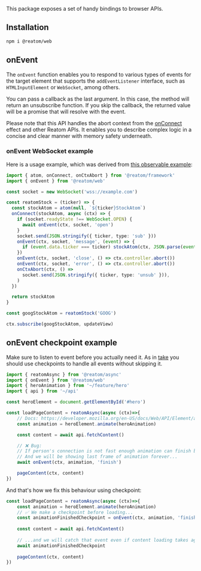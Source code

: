 This package exposes a set of handy bindings to browser APIs.

## Installation

```sh
npm i @reatom/web
```

## onEvent

The `onEvent` function enables you to respond to various types of events for the target element that supports the `addEventListener` interface, such as `HTMLInputElement` or `WebSocket`, among others.

You can pass a callback as the last argument. In this case, the method will return an unsubscribe function. If you skip the callback, the returned value will be a promise that will resolve with the event.

Please note that this API handles the abort context from the [onConnect](https://www.reatom.dev/package/hooks/#onconnect) effect and other Reatom APIs. It enables you to describe complex logic in a concise and clear manner with memory safety underneath.

### onEvent WebSocket example 

Here is a usage example, which was derived from [this observable example](https://github.com/domfarolino/observable/blob/c232b2e585b71a61034fd23ba4337570b537ef27/README.md?plain=1#L86):

```ts
import { atom, onConnect, onCtxAbort } from '@reatom/framework'
import { onEvent } from '@reatom/web'

const socket = new WebSocket('wss://example.com')

const reatomStock = (ticker) => {
  const stockAtom = atom(null, `${ticker}StockAtom`)
  onConnect(stockAtom, async (ctx) => {
    if (socket.readyState !== WebSocket.OPEN) {
      await onEvent(ctx, socket, 'open')
    }
    socket.send(JSON.stringify({ ticker, type: 'sub' }))
    onEvent(ctx, socket, 'message', (event) => {
      if (event.data.ticker === ticker) stockAtom(ctx, JSON.parse(event.data))
    })
    onEvent(ctx, socket, 'close', () => ctx.controller.abort())
    onEvent(ctx, socket, 'error', () => ctx.controller.abort())
    onCtxAbort(ctx, () =>
      socket.send(JSON.stringify({ ticker, type: 'unsub' })),
    )
  })

  return stockAtom
}

const googStockAtom = reatomStock('GOOG')

ctx.subscribe(googStockAtom, updateView)
```

## onEvent checkpoint example
Make sure to listen to event before you actually need it. As in [take](https://reatom.dev/package/effects/#take) you should use checkpoints
to handle all events without skipping it.

```ts
import { reatomAsync } from '@reatom/async'
import { onEvent } from '@reatom/web'
import { heroAnimation } from '~/feature/hero'
import { api } from '~/api'

const heroElement = document.getElementById('#hero')

const loadPageContent = reatomAsync(async (ctx)=>{
    // Docs: https://developer.mozilla.org/en-US/docs/Web/API/Element/animate
    const animation = heroElement.animate(heroAnimation)

    const content = await api.fetchContent()

    // ❌ Bug:
    // If person's connection is not fast enough animation can finish before we load content.
    // And we will be showing last frame of animation forever...
    await onEvent(ctx, animation, 'finish')

    pageContent(ctx, content)
})
```

And that's how we fix this behaviour using checkpoint:

```ts
const loadPageContent = reatomAsync(async (ctx)=>{
    const animation = heroElement.animate(heroAnimation)
    // ✅ We make a checkpoint before loading...
    const animationFinishedCheckpoint = onEvent(ctx, animation, 'finish')
    
    const content = await api.fetchContent()
    
    // ...and we will catch that event even if content loading takes ages
    await animationFinishedCheckpoint
    
    pageContent(ctx, content)
})
```
